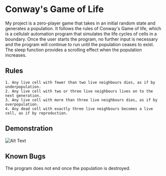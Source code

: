 # Conway's Game of Life
My project is a zero-player game that takes in an initial random state and generates a population. It follows the rules of Conway's Game of life, which is a cellulalr automation program that simulates the life cycles of cells in a boundary. Once the user starts the program, no further input is necessary and the program will continue to run until the population ceases to exist. The sleep function provides a scrolling effect when the population increases. 

## Rules 
```
1. Any live cell with fewer than two live neighbours dies, as if by underpopulation.
2. Any live cell with two or three live neighbours lives on to the next generation.
3. Any live cell with more than three live neighbours dies, as if by overpopulation.
4. Any dead cell with exactly three live neighbours becomes a live cell, as if by reproduction.
```
## Demonstration
![Alt Text](https://imgur.com/a/pa38X0l)


## Known Bugs
The program does not end once the population is destroyed. 
